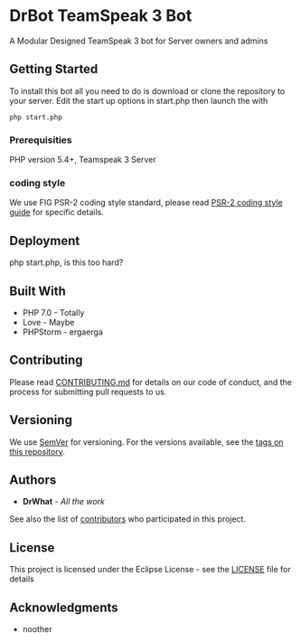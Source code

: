 # DrBot TeamSpeak 3 Bot

A Modular Designed TeamSpeak 3 bot for Server owners and admins

## Getting Started

To install this bot all you need to do is download or clone the repository to your server. Edit the start up options in start.php then launch the with 
```
php start.php
```

### Prerequisities

PHP version 5.4+, Teamspeak 3 Server




### coding style

We use FIG PSR-2 coding style standard, please read [PSR-2 coding style guide](https://github.com/php-fig/fig-standards/blob/master/accepted/PSR-2-coding-style-guide.md) for specific details.

## Deployment

php start.php, is this too hard?

## Built With

* PHP 7.0 - Totally
* Love - Maybe
* PHPStorm - ergaerga

## Contributing

Please read [CONTRIBUTING.md](CONTRIBUTING.md) for details on our code of conduct, and the process for submitting pull requests to us.

## Versioning

We use [SemVer](http://semver.org/) for versioning. For the versions available, see the [tags on this repository](https://github.com/DrBotTeamSpeak3/project/tags). 

## Authors

* **DrWhat** - *All the work*

See also the list of [contributors](https://github.com/DrBotTeamSpeak3/project/contributors) who participated in this project.

## License

This project is licensed under the Eclipse License - see the [LICENSE](LICENSE) file for details

## Acknowledgments

* noother
